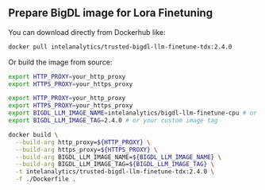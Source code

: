 ## Prepare BigDL image for Lora Finetuning

You can download directly from Dockerhub like:

```bash
docker pull intelanalytics/trusted-bigdl-llm-finetune-tdx:2.4.0
```

Or build the image from source:

```bash
export HTTP_PROXY=your_http_proxy
export HTTPS_PROXY=your_https_proxy

export HTTP_PROXY=your_http_proxy
export HTTPS_PROXY=your_https_proxy
export BIGDL_LLM_IMAGE_NAME=intelanalytics/bigdl-llm-finetune-cpu # or your custom native llm image name
export BIGDL_LLM_IMAGE_TAG=2.4.0 # or your custom image tag

docker build \
  --build-arg http_proxy=${HTTP_PROXY} \
  --build-arg https_proxy=${HTTPS_PROXY} \
  --build-arg BIGDL_LLM_IMAGE_NAME=${BIGDL_LLM_IMAGE_NAME} \
  --build-arg BIGDL_LLM_IMAGE_TAG=${BIGDL_LLM_IMAGE_TAG} \
  -t intelanalytics/trusted-bigdl-llm-finetune-tdx:2.4.0 \
  -f ./Dockerfile .
```
